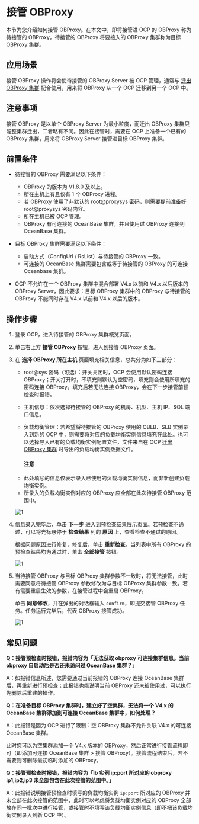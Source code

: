 # 接管 OBProxy

本节为您介绍如何接管 OBProxy。在本文中，即将接管进 OCP 的 OBProxy 称为待接管的 OBProxy，待接管的 OBProxy 将要接入的 OBProxy 集群称为目标 OBProxy 集群。

## 应用场景

接管 OBProxy 操作将会使待接管的 OBProxy Server 被 OCP 管理，通常与 [迁出 OBProxy 集群](1230.moveout-the-obproxy-cluster.md) 配合使用，用来将 OBProxy 从一个 OCP 迁移到另一个 OCP 中。

## 注意事项

接管 OBProxy 是以单个 OBProxy Server 为最小粒度，而迁出 OBProxy 集群只能整集群迁出，二者略有不同。因此在接管时，需要在 OCP 上准备一个已有的 OBProxy 集群，用来将 OBProxy Server 接管进目标 OBProxy 集群。

## 前置条件

* 待接管的 OBProxy 需要满足以下条件：

  * OBProxy 的版本为 V1.8.0 及以上。
  * 所在主机上有且仅有 1 个 OBProxy 进程。
  * 若 OBProxy 使用了非默认的 root@proxysys 密码，则需要提前准备好 root@proxysys 密码内容。
  * 所在主机已被 OCP 管理。
  * OBProxy 有可连接的 OceanBase 集群，并且使用过 OBProxy 连接到 OceanBase 集群。

* 目标 OBProxy 集群需要满足以下条件：

  * 启动方式（ConfigUrl / RsList）与待接管的 OBProxy 一致。
  * 可连接的 OceanBase 集群需要包含或等于待接管的 OBProxy 的可连接 Oceanbase 集群。

* OCP 不允许在一个 OBProxy 集群中混合部署 V4.x 以前和 V4.x 以后版本的 OBProxy Server，因此要求：目标 OBProxy 集群中的 OBProxy 与待接管的 OBProxy 不能同时存在 V4.x 以前和 V4.x 以后的版本。

## 操作步骤

1. 登录 OCP，进入待接管的 OBProxy 集群概览页面。

2. 单击右上方 **接管 OBProxy** 按钮，进入到接管 OBProxy 页面。

3. 在 **选择 OBProxy 所在主机** 页面填充相关信息，总共分为如下三部分：

    * root@sys 密码（可选）：开关关闭时，OCP 会使用默认密码连接 OBProxy；开关打开时，不填充则默认为空密码，填充则会使用所填充的密码连接 OBProxy。填充后若无法连接 OBProxy，会在下一步接管前预检查时报错。

    * 主机信息：依次选择待接管的 OBProxy 的机房、机型、主机 IP、SQL 端口信息。

    * 负载均衡管理：若希望将待接管的 OBProxy 使用的 OBLB、SLB 实例录入到新的 OCP 中，则需要将对应的负载均衡实例信息填充在此处。也可以选择导入已有的负载均衡实例配置文件，文件来自在 OCP [迁出 OBProxy 集群](1230.moveout-the-obproxy-cluster.md) 时导出的负载均衡实例数据文件。

        <main id="notice" type='notice'>
        <h4>注意</h4>
        <p><li>此处填写的信息仅表示录入已使用的负载均衡实例信息，而非新创建负载均衡实例。</li><li>所录入的负载均衡实例对应的 OBProxy 应全部在此次待接管 OBProxy 范围中。</li></p>
        </main>

    ![1](https://obbusiness-private.oss-cn-shanghai.aliyuncs.com/doc/img/ocp/422/%E6%8E%A5%E7%AE%A1obproxy%E6%96%B0.png)

4. 信息录入完毕后，单击 **下一步** 进入到预检查结果展示页面。若预检查不通过，可以将光标悬停于 **检查结果** 列的 **原因** 上，查看检查不通过的原因。

    根据问题原因进行修复，修复后，单击 **重新检查**。当列表中所有 OBProxy 的预检查结果均为通过时，单击 **全部接管** 按钮。

    ![1](https://obbusiness-private.oss-cn-shanghai.aliyuncs.com/doc/img/ocp/422/%E9%A2%84%E6%A3%80%E6%9F%A5%E4%B8%8D%E9%80%9A%E8%BF%87%E5%8E%9F.png)

5. 当待接管 OBProxy 与目标 OBProxy 集群参数不一致时，将无法接管，此时需要同意将待接管 OBProxy 参数修改为与目标 OBProxy 集群参数一致。若有需要重启生效的参数，在接管过程中会重启 OBProxy。

    单击 **同意修改**，并在弹出的对话框输入 `confirm`，即提交接管 OBProxy 任务。任务运行完毕后，代表 OBProxy 接管成功。

    ![1](https://obbusiness-private.oss-cn-shanghai.aliyuncs.com/doc/img/ocp/422/%E4%BF%AE%E6%94%B9obproxy%E5%8F%82%E6%95%B0.png)

## 常见问题

**Q：接管预检查时报错，报错内容为「无法获取 obproxy 可连接集群信息。当前 obproxy 自启动后是否还未访问过 OceanBase 集群？」**

A：如报错信息所述，您需要通过当前报错的 OBProxy 连接 OceanBase 集群后，再重新进行预检查；此报错也能说明当前 OBProxy 还未被使用过，可以执行先删除后重建的操作。

**Q：在准备目标 OBProxy 集群时，建立好了空集群，无法将一个 V4.x 的 OceanBase 集群添加到可连接 OceanBase 集群中，如何处理？**

A：此报错是因为 OCP 进行了限制：空 OBProxy 集群不允许关联 V4.x 的可连接 OceanBase 集群。

此时您可以为空集群添加一个 V4.x 版本的 OBProxy，然后正常进行接管流程即可（即添加可连接 OceanBase 集群 > 接管 OBProxy）。接管流程结束后，若不需要则可删除最初临时添加的 OBProxy。

**Q：接管预检查时报错，报错内容为「lb 实例 ip:port 所对应的 obproxy ip1,ip2,ip3 未全部包含在此次接管的范围中。」**

A：此报错说明接管预检查时填写的负载均衡实例 `ip:port` 所对应的 OBProxy 并未全部在此次接管的范围中，此时可以考虑将负载均衡实例对应的 OBProxy 全部放在同一批次中进行接管，或接管时不填写该负载均衡实例信息（即不把该负载均衡实例录入到新 OCP 中）。
